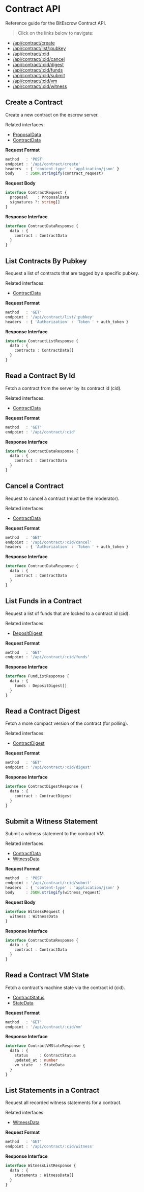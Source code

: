 # Contract API

Reference guide for the BitEscrow Contract API.

> Click on the links below to navigate:

- [/api/contract/create](#create-a-contract)
- [/api/contract/list/:pubkey](#list-contracts-by-pubkey)
- [/api/contract/:cid](#read-a-contract-by-id)
- [/api/contract/:cid/cancel](#cancel-a-contract)
- [/api/contract/:cid/digest](#read-a-contract-digest)
- [/api/contract/:cid/funds](#list-funds-in-a-contract)
- [/api/contract/:cid/submit](#submit-a-witness-statement)
- [/api/contract/:cid/vm](#read-a-contract-vm-state)
- [/api/contract/:cid/witness](#list-statements-in-a-contract)

## Create a Contract

Create a new contract on the escrow server.

Related interfaces:

- [ProposalData](../interfaces/proposal.md#proposaldata)
- [ContractData](../interfaces/contract.md#contractdata)

**Request Format**

```ts
method   : 'POST'
endpoint : '/api/contract/create'
headers  : { 'content-type' : 'application/json' }
body     : JSON.stringify(contract_request)
```

**Request Body**

```ts
interface ContractRequest {
  proposal    : ProposalData
  signatures ?: string[]
}
```

**Response Interface**

```ts
interface ContractDataResponse {
  data : {
    contract : ContractData
  }
}
```

## List Contracts By Pubkey

Request a list of contracts that are tagged by a specific pubkey.

Related interfaces:

- [ContractData](../interfaces/contract.md#contractdata)


**Request Format**

```ts
method   : 'GET'
endpoint : '/api/contract/list/:pubkey'
headers  : { 'Authorization' : 'Token ' + auth_token }
```

**Response Interface**

```ts
interface ContractListResponse {
  data : {
    contracts : ContractData[]
  }
}
```

## Read a Contract By Id

Fetch a contract from the server by its contract id (cid).

Related interfaces:

- [ContractData](../interfaces/contract.md#contractdata)

**Request Format**

```ts
method   : 'GET'
endpoint : '/api/contract/:cid'
```

**Response Interface**

```ts
interface ContractDataResponse {
  data : {
    contract : ContractData
  }
}
```

## Cancel a Contract

Request to cancel a contract (must be the moderator).

Related interfaces:

- [ContractData](../interfaces/contract.md#contractdata)


**Request Format**

```ts
method   : 'GET'
endpoint : '/api/contract/:cid/cancel'
headers  : { 'Authorization' : 'Token ' + auth_token }
```

**Response Interface**

```ts
interface ContractDataResponse {
  data : {
    contract : ContractData
  }
}
```

## List Funds in a Contract

Request a list of funds that are locked to a contract id (cid).

Related interfaces:

- [DepositDigest](../interfaces/deposit.md#depositdigest)

**Request Format**

```ts
method   : 'GET'
endpoint : '/api/contract/:cid/funds'
```

**Response Interface**

```ts
interface FundListResponse {
  data : {
    funds : DepositDigest[]
  }
}
```

## Read a Contract Digest

Fetch a more compact version of the contract (for polling).

Related interfaces:

- [ContractDigest](../interfaces/contract.md#contractdigest)

**Request Format**

```ts
method   : 'GET'
endpoint : '/api/contract/:cid/digest'
```

**Response Interface**

```ts
interface ContractDigestResponse {
  data : {
    contract : ContractDigest
  }
}
```

## Submit a Witness Statement

Submit a witness statement to the contract VM.

Related interfaces:

- [ContractData](../interfaces/contract.md#contractdata)
- [WitnessData](../interfaces/witness.md#witnessdata)

**Request Format**

```ts
method   : 'POST'
endpoint : '/api/contract/:cid/submit'
headers  : { 'content-type' : 'application/json' }
body     : JSON.stringify(witness_request)
```

**Request Body**

```ts
interface WitnessRequest {
  witness : WitnessData
}
```

**Response Interface**

```ts
interface ContractDataResponse {
  data : {
    contract : ContractData
  }
}
```

## Read a Contract VM State

Fetch a contract's machine state via the contract id (cid).

- [ContractStatus](../interfaces/contract.md#contractstatus)
- [StateData](../interfaces/contract.md#statedata)

**Request Format**

```ts
method   : 'GET'
endpoint : '/api/contract/:cid/vm'
```

**Response Interface**

```ts
interface ContractVMStateResponse {
  data : {
    status     : ContractStatus
    updated_at : number
    vm_state   : StateData
  }
}
```

## List Statements in a Contract

Request all recorded witness statements for a contract.

Related interfaces:

- [WitnessData](../interfaces/witness.md#witnessdata)

**Request Format**

```ts
method   : 'GET'
endpoint : '/api/contract/:cid/witness'
```

**Response Interface**

```ts
interface WitnessListResponse {
  data : {
    statements : WitnessData[]
  }
}
```
